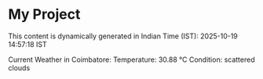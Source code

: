 # My Project

This content is dynamically generated in Indian Time (IST): 2025-10-19 14:57:18 IST


Current Weather in Coimbatore:
Temperature: 30.88 °C
Condition: scattered clouds
